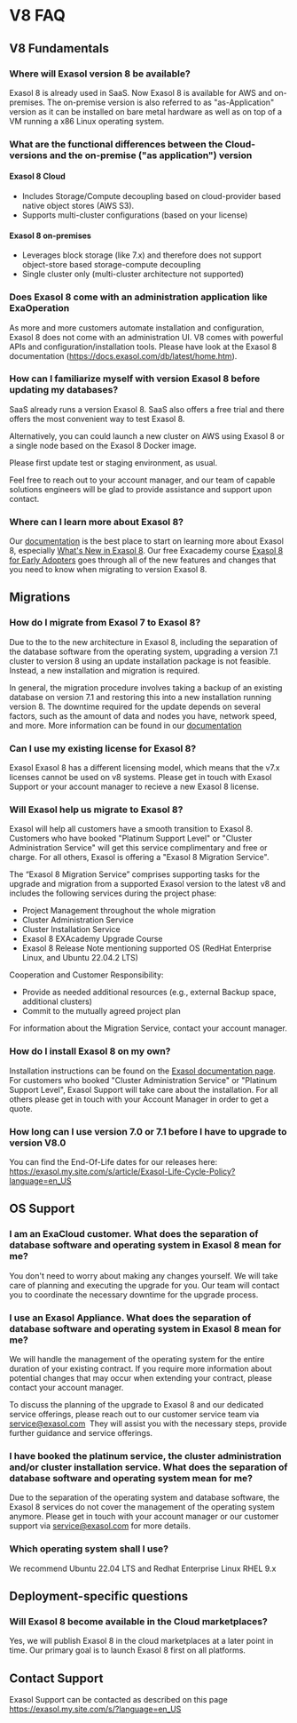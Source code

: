  # V8 FAQ
## V8 Fundamentals

### Where will Exasol version 8 be available?

Exasol 8 is already used in SaaS.
Now Exasol 8 is available for AWS and on-premises.
The on-premise version is also referred to as "as-Application" version as it can be installed on bare metal hardware as well as on top of a VM running a x86 Linux operating system.

### What are the functional differences between the Cloud-versions and the on-premise ("as application") version

#### Exasol 8 Cloud
* Includes Storage/Compute decoupling based on cloud-provider based native object stores (AWS S3).
* Supports multi-cluster configurations (based on your license)

#### Exasol 8 on-premises
* Leverages block storage (like 7.x) and therefore does not support object-store based storage-compute decoupling
* Single cluster only (multi-cluster architecture not supported)

### Does Exasol 8 come with an administration application like ExaOperation

As more and more customers automate installation and configuration, Exasol 8 does not come with an administration UI.
V8 comes with powerful APIs and configuration/installation tools. Please have look at the Exasol 8 documentation (https://docs.exasol.com/db/latest/home.htm).

### How can I familiarize myself with version Exasol 8 before updating my databases? 

SaaS already runs a version Exasol 8. SaaS also offers a free trial and there offers the most convenient way to test Exasol 8.

Alternatively, you can could launch a new cluster on AWS using Exasol 8 or a single node based on the Exasol 8 Docker image.

Please first update test or staging environment, as usual.

Feel free to reach out to your account manager, and our team of capable solutions engineers will be glad to provide assistance and support upon contact.

### Where can I learn more about Exasol 8?
Our [documentation](https://docs.exasol.com/db/latest/home.htm) is the best place to start on learning more about Exasol 8, especially [What's New in Exasol 8](https://docs.exasol.com/db/latest/get_started/whats-new-in-v8.htm). Our free Exacademy course [Exasol 8 for Early Adopters](https://exacademy.exasol.com/courses/course-v1:Exasol+8NEW+X/about) goes through all of the new features and changes that you need to know when migrating to version Exasol 8.

## Migrations
### How do I migrate from Exasol 7 to Exasol 8?

Due to the to the new architecture in Exasol 8, including the separation of the database software from the operating system, upgrading a version 7.1 cluster to version 8 using an update installation package is not feasible. Instead, a new installation and migration is required.

In general, the migration procedure involves taking a backup of an existing database on version 7.1 and restoring this into a new installation running version 8. The downtime required for the update depends on several factors, such as the amount of data and nodes you have, network speed, and more. More information can be found in our [documentation](https://docs.exasol.com/db/latest/administration/aws/upgrade/migrate_71_v8.htm)

### Can I use my existing license for Exasol 8?
Exasol Exasol 8 has a different licensing model, which means that the v7.x licenses cannot be used on v8 systems. Please get in touch with Exasol Support or your account manager to recieve a new Exasol 8 license.

### Will Exasol help us migrate to Exasol 8?
Exasol will help all customers have a smooth transition to Exasol 8. Customers who have booked "Platinum Support Level" or "Cluster Administration Service" will get this service complimentary and free or charge. For all others, Exasol is offering a "Exasol 8 Migration Service".

The “Exasol 8 Migration Service” comprises supporting tasks for the upgrade and migration from a supported Exasol version to the latest v8 and includes the following services during the project phase:
* Project Management throughout the whole migration
* Cluster Administration Service
* Cluster Installation Service
* Exasol 8 EXAcademy Upgrade Course
* Exasol 8 Release Note mentioning supported OS (RedHat Enterprise Linux, and Ubuntu 22.04.2 LTS)

Cooperation and Customer Responsibility:
* Provide as needed additional resources (e.g., external Backup space, additional clusters)
* Commit to the mutually agreed project plan

For information about the Migration Service, contact your account manager.


### How do I install Exasol 8 on my own?
Installation instructions can be found on the [Exasol documentation page](https://docs.exasol.com/db/latest/home.htm). For customers who booked "Cluster Administration Service" or "Platinum Support Level", Exasol Support will take care about the installation. For all others please get in touch with your Account Manager in order to get a quote.


### How long can I use version 7.0 or 7.1 before I have to upgrade to version V8.0

You can find the End-Of-Life dates for our releases here: https://exasol.my.site.com/s/article/Exasol-Life-Cycle-Policy?language=en_US

## OS Support

### I am an ExaCloud customer. What does the separation of database software and operating system in Exasol 8 mean for me?

You don't need to worry about making any changes yourself. We will take care of planning and executing the upgrade for you. Our team will contact you to coordinate the necessary downtime for the upgrade process.

### I use an Exasol Appliance. What does the separation of database software and operating system in Exasol 8 mean for me?

We will handle the management of the operating system for the entire duration of your existing contract. If you require more information about potential changes that may occur when extending your contract, please contact your account manager.

To discuss the planning of the upgrade to Exasol 8 and our dedicated service offerings, please reach out to our customer service team via service@exasol.com  They will assist you with the necessary steps, provide further guidance and service offerings.

### I have booked the platinum service, the cluster administration and/or cluster installation service. What does the separation of database software and operating system mean for me?

Due to the separation of the operating system and database software, the Exasol 8 services do not cover the management of the operating system anymore.
Please get in touch with your account manager or our customer support via service@exasol.com for more details.

### Which operating system shall I use?

We recommend Ubuntu 22.04 LTS and Redhat Enterprise Linux RHEL 9.x


## Deployment-specific questions

### Will Exasol 8 become available in the Cloud marketplaces?

Yes, we will publish Exasol 8 in the cloud marketplaces at a later point in time. Our primary goal is to launch Exasol 8 first on all platforms.

## Contact Support
Exasol Support can be contacted as described on this page https://exasol.my.site.com/s/?language=en_US 

